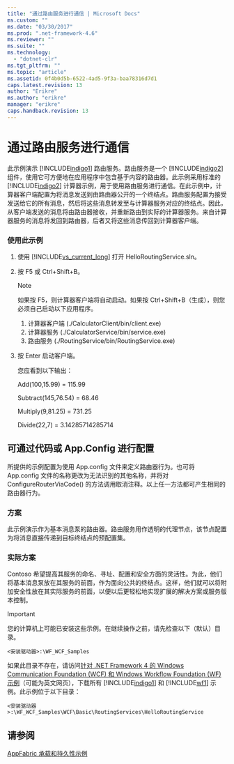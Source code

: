 ```yaml
---
title: "通过路由服务进行通信 | Microsoft Docs"
ms.custom: ""
ms.date: "03/30/2017"
ms.prod: ".net-framework-4.6"
ms.reviewer: ""
ms.suite: ""
ms.technology: 
  - "dotnet-clr"
ms.tgt_pltfrm: ""
ms.topic: "article"
ms.assetid: 0f4b0d5b-6522-4ad5-9f3a-baa78316d7d1
caps.latest.revision: 13
author: "Erikre"
ms.author: "erikre"
manager: "erikre"
caps.handback.revision: 13
---
```

# 通过路由服务进行通信
此示例演示 [!INCLUDE[indigo1](../../../../includes/indigo1-md.md)] 路由服务。路由服务是一个 [!INCLUDE[indigo2](../../../../includes/indigo2-md.md)] 组件，使用它可方便地在应用程序中包含基于内容的路由器。此示例采用标准的 [!INCLUDE[indigo2](../../../../includes/indigo2-md.md)] 计算器示例，用于使用路由服务进行通信。在此示例中，计算器客户端配置为将消息发送到由路由器公开的一个终结点。路由服务配置为接受发送给它的所有消息，然后将这些消息转发至与计算器服务对应的终结点。因此，从客户端发送的消息将由路由器接收，并重新路由到实际的计算器服务。来自计算器服务的消息将发回到路由器，后者又将这些消息传回到计算器客户端。  
  
### 使用此示例  
  
1.  使用 [!INCLUDE[vs_current_long](../../../../includes/vs-current-long-md.md)] 打开 HelloRoutingService.sln。  
  
2.  按 F5 或 Ctrl\+Shift\+B。  
  
    > [!NOTE]
    >  如果按 F5，则计算器客户端将自动启动。如果按 Ctrl\+Shift\+B（生成），则您必须自己启动以下应用程序。  
    >   
    >  1.  计算器客户端 \(.\/CalculatorClient\/bin\/client.exe\)  
    > 2.  计算器服务 \(.\/CalculatorService\/bin\/service.exe\)  
    > 3.  路由服务 \(.\/RoutingService\/bin\/RoutingService.exe\)  
  
3.  按 Enter 启动客户端。  
  
     您应看到以下输出：  
  
     Add\(100,15.99\) \= 115.99  
  
     Subtract\(145,76.54\) \= 68.46  
  
     Multiply\(9,81.25\) \= 731.25  
  
     Divide\(22,7\) \= 3.14285714285714  
  
## 可通过代码或 App.Config 进行配置  
 所提供的示例配置为使用 App.config 文件来定义路由器行为。也可将 App.config 文件的名称更改为无法识别的其他名称，并将对 ConfigureRouterViaCode\(\) 的方法调用取消注释。以上任一方法都可产生相同的路由器行为。  
  
### 方案  
 此示例演示作为基本消息泵的路由器。路由服务用作透明的代理节点，该节点配置为将消息直接传递到目标终结点的预配置集。  
  
### 实际方案  
 Contoso 希望提高其服务的命名、寻址、配置和安全方面的灵活性。为此，他们将基本消息泵放在其服务的前面，作为面向公共的终结点。这样，他们就可以将附加安全性放在其实际服务的前面，以便以后更轻松地实现扩展的解决方案或服务版本控制。  
  
> [!IMPORTANT]
>  您的计算机上可能已安装这些示例。在继续操作之前，请先检查以下（默认）目录。  
>   
>  `<安装驱动器>:\WF_WCF_Samples`  
>   
>  如果此目录不存在，请访问[针对 .NET Framework 4 的 Windows Communication Foundation \(WCF\) 和 Windows Workflow Foundation \(WF\) 示例](http://go.microsoft.com/fwlink/?LinkId=150780)（可能为英文网页），下载所有 [!INCLUDE[indigo1](../../../../includes/indigo1-md.md)] 和 [!INCLUDE[wf1](../../../../includes/wf1-md.md)] 示例。此示例位于以下目录：  
>   
>  `<安装驱动器>:\WF_WCF_Samples\WCF\Basic\RoutingServices\HelloRoutingService`  
  
## 请参阅  
 [AppFabric 承载和持久性示例](http://go.microsoft.com/fwlink/?LinkId=193961)